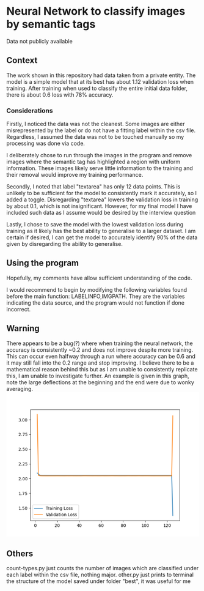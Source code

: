 # Neural Network to classify images by semantic tags
Data not publicly available

## Context
The work shown in this repository had data taken from a private entity. The model is a simple model that at its best has about 1.12 validation loss when training. After training when used to classify the entire initial data folder, there is about 0.6 loss with 78% accuracy.

### Considerations
Firstly, I noticed the data was not the cleanest. Some images are either misrepresented by the label or do not have a fitting label within the csv file. Regardless, I assumed the data was not to be touched manually so my processing was done via code.

I deliberately chose to run through the images in the program and remove images where the semantic tag has highlighted a region with uniform information. These images likely serve little information to the training and their removal would improve my training performance.

Secondly, I noted that label "textarea" has only 12 data points. This is unlikely to be sufficient for the model to consistently mark it accurately, so I added a toggle. Disregarding "textarea" lowers the validation loss in training by about 0.1, which is not insignificant. However, for my final model I have included such data as I assume would be desired by the interview question

Lastly, I chose to save the model with the lowest validation loss during training as it likely has the best ability to generalise to a larger dataset. I am certain if desired, I can get the model to accurately identify 90% of the data given by disregarding the ability to generalise.

## Using the program
Hopefully, my comments have allow sufficient understanding of the code.

I would recommend to begin by modifying the following variables found before the main function: LABELINFO,IMGPATH. They are the variables indicating the data source, and the program would not function if done incorrect.

## Warning
There appears to be a bug(?) where when training the neural network, the accuracy is consistently ~0.2 and does not improve despite more training. This can occur even halfway through a run where accuracy can be 0.6 and it may still fall into the 0.2 range and stop improving. I believe there to be a mathematical reason behind this but as I am unable to consistently replicate this, I am unable to investigate further. 
An example is given in this graph, note the large deflections at the beginning and the end were due to wonky averaging.
![Graph of loss when training has bugged out](BUGGY.png)

## Others
count-types.py just counts the number of images which are classified under each label within the csv file, nothing major.
other.py just prints to terminal the structure of the model saved under folder "best", it was useful for me
